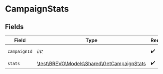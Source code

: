 # CampaignStats


## Fields

| Field                                                                                 | Type                                                                                  | Required                                                                              | Description                                                                           | Example                                                                               |
| ------------------------------------------------------------------------------------- | ------------------------------------------------------------------------------------- | ------------------------------------------------------------------------------------- | ------------------------------------------------------------------------------------- | ------------------------------------------------------------------------------------- |
| `campaignId`                                                                          | *int*                                                                                 | :heavy_check_mark:                                                                    | ID of the campaign                                                                    | 143                                                                                   |
| `stats`                                                                               | [\test\BREVO\Models\Shared\GetCampaignStats](../../Models/Shared/GetCampaignStats.md) | :heavy_check_mark:                                                                    | N/A                                                                                   |                                                                                       |